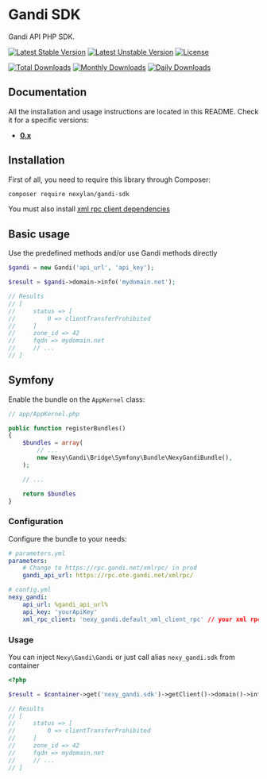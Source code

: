 # Gandi SDK

Gandi API PHP SDK.

[![Latest Stable Version](https://poser.pugx.org/nexylan/gandi-sdk/v/stable)](https://packagist.org/packages/nexylan/gandi-sdk)
[![Latest Unstable Version](https://poser.pugx.org/nexylan/gandi-sdk/v/unstable)](https://packagist.org/packages/nexylan/gandi-sdk)
[![License](https://poser.pugx.org/nexylan/gandi-sdk/license)](https://packagist.org/packages/nexylan/gandi-sdk)

[![Total Downloads](https://poser.pugx.org/nexylan/gandi-sdk/downloads)](https://packagist.org/packages/nexylan/gandi-sdk)
[![Monthly Downloads](https://poser.pugx.org/nexylan/gandi-sdk/d/monthly)](https://packagist.org/packages/nexylan/gandi-sdk)
[![Daily Downloads](https://poser.pugx.org/nexylan/gandi-sdk/d/daily)](https://packagist.org/packages/nexylan/gandi-sdk)

## Documentation

All the installation and usage instructions are located in this README.
Check it for a specific versions:

* [__0.x__](https://github.com/nexylan/gandi-sdk/tree/master)

## Installation

First of all, you need to require this library through Composer:

``` bash
composer require nexylan/gandi-sdk
```

You must also install [xml rpc client dependencies](https://github.com/lstrojny/fxmlrpc#install-dependencies)

## Basic usage

Use the predefined methods and/or use Gandi methods directly

```php
$gandi = new Gandi('api_url', 'api_key');

$result = $gandi->domain->info('mydomain.net');

// Results
// [
//     status => [
//         0 => clientTransferProhibited
//     ]
//     zone_id => 42
//     fqdn => mydomain.net
//     // ...
// ]
```

## Symfony

Enable the bundle on the `AppKernel` class:

```php
// app/AppKernel.php

public function registerBundles()
{
    $bundles = array(
        // ...
        new Nexy\Gandi\Bridge\Symfony\Bundle\NexyGandiBundle(),
    );

    // ...

    return $bundles
}
```

### Configuration

Configure the bundle to your needs:

```yaml
# parameters.yml
parameters:
    # Change to https://rpc.gandi.net/xmlrpc/ in prod
    gandi_api_url: https://rpc.ote.gandi.net/xmlrpc/
```

```yaml
# config.yml
nexy_gandi:
    api_url: %gandi_api_url%
    api_key: 'yourApiKey'
    xml_rpc_client: 'nexy_gandi.default_xml_client_rpc' // your xml rpc client service
```

### Usage

You can inject `Nexy\Gandi\Gandi` or just call alias `nexy_gandi.sdk` from container

```php
<?php

$result = $container->get('nexy_gandi.sdk')->getClient()->domain()->info('mydomain.net');

// Results
// [
//     status => [
//         0 => clientTransferProhibited
//     ]
//     zone_id => 42
//     fqdn => mydomain.net
//     // ...
// ]
```
